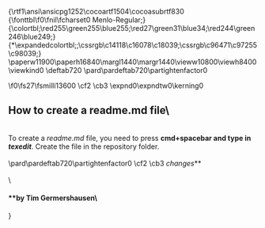 {\rtf1\ansi\ansicpg1252\cocoartf1504\cocoasubrtf830
{\fonttbl\f0\fnil\fcharset0 Menlo-Regular;}
{\colortbl;\red255\green255\blue255;\red27\green31\blue34;\red244\green246\blue249;}
{\*\expandedcolortbl;;\cssrgb\c14118\c16078\c18039;\cssrgb\c96471\c97255\c98039;}
\paperw11900\paperh16840\margl1440\margr1440\vieww10800\viewh8400\viewkind0
\deftab720
\pard\pardeftab720\partightenfactor0

\f0\fs27\fsmilli13600 \cf2 \cb3 \expnd0\expndtw0\kerning0
## How to create a readme.md file\
\
To create a _readme.md_ file, you need to press **cmd+spacebar and type in _texedit_**. Create the file in the repository folder.\
\
\pard\pardeftab720\partightenfactor0
\cf2 \cb3 _changes_**\
\
\
#### **by Tim Germershausen\
}
